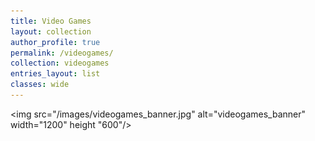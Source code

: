 ```yaml
---
title: Video Games
layout: collection
author_profile: true
permalink: /videogames/
collection: videogames
entries_layout: list
classes: wide
---
```


<img src="/images/videogames_banner.jpg" alt="videogames_banner" width="1200" height "600"/>
